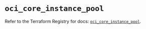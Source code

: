 # `oci_core_instance_pool`

Refer to the Terraform Registry for docs: [`oci_core_instance_pool`](https://registry.terraform.io/providers/oracle/oci/7.19.0/docs/resources/core_instance_pool).
